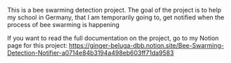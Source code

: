 This is a bee swarming detection project. The goal of the project is to help my school in Germany, that I am temporarily going to, get notified when the process of bee swarming is happening

If you want to read the full documentation on the project, go to my Notion page for this project: 
https://ginger-beluga-dbb.notion.site/Bee-Swarming-Detection-Notifier-a0714e84b3194a498eb603ff71da9583
